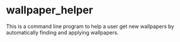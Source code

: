 # wallpaper_helper
This is a command line program to help a user get new wallpapers by automatically finding and applying wallpapers.
